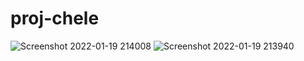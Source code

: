 # proj-chele
![Screenshot 2022-01-19 214008](https://user-images.githubusercontent.com/77131275/150241395-84971a0e-24e5-4ae9-9f88-1e9376af9aa8.jpg)
![Screenshot 2022-01-19 213940](https://user-images.githubusercontent.com/77131275/150241398-2bae05e1-3c1b-4f8d-b4eb-7f98cbeefddd.jpg)
